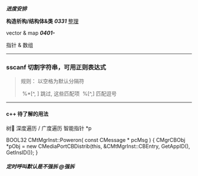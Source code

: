 ***进度安排***

**构造析构/结构体&类** 	***0331***	[整理](<https://www.cnblogs.com/susharelight/p/10604711.html>)

vector & map 		***0401-***

指针 & 数组









------

### sscanf 切割字符串，可用正则表达式

> 规则：  以空格为默认分隔符
>
> ​		%*\[^, ]   跳过, 这些匹配项
> ​		%\[^,]		匹配逗号

------

#### c++  待了解的用法

树📕 深度遍历 / 广度遍历 
智能指针 *p

BOOL32 CMtMgrInst::Poweron( const CMessage * pcMsg )
{
	CMgrCBObj *pObj = new CMediaPortCBDistrib<CMtMgrInst>(this, &CMtMgrInst::CBEntry, GetAppID(), GetInsID());
}

##### 定时呼叫默认是不强拆  @强拆